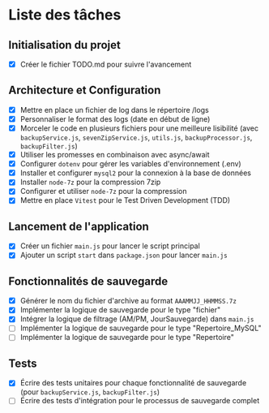# Liste des tâches

## Initialisation du projet
- [x] Créer le fichier TODO.md pour suivre l'avancement

## Architecture et Configuration
- [x] Mettre en place un fichier de log dans le répertoire /logs
- [x] Personnaliser le format des logs (date en début de ligne)
- [x] Morceler le code en plusieurs fichiers pour une meilleure lisibilité (avec `backupService.js`, `sevenZipService.js`, `utils.js`, `backupProcessor.js`, `backupFilter.js`)
- [x] Utiliser les promesses en combinaison avec async/await
- [x] Configurer `dotenv` pour gérer les variables d'environnement (.env)
- [x] Installer et configurer `mysql2` pour la connexion à la base de données
- [x] Installer `node-7z` pour la compression 7zip
- [x] Configurer et utiliser `node-7z` pour la compression
- [x] Mettre en place `Vitest` pour le Test Driven Development (TDD)

## Lancement de l'application
- [x] Créer un fichier `main.js` pour lancer le script principal
- [x] Ajouter un script `start` dans `package.json` pour lancer `main.js`

## Fonctionnalités de sauvegarde
- [x] Générer le nom du fichier d'archive au format `AAAMMJJ_HHMMSS.7z`
- [x] Implémenter la logique de sauvegarde pour le type "fichier"
- [x] Intégrer la logique de filtrage (AM/PM, JourSauvegarde) dans `main.js`
- [ ] Implémenter la logique de sauvegarde pour le type "Repertoire_MySQL"
- [ ] Implémenter la logique de sauvegarde pour le type "Repertoire"

## Tests
- [x] Écrire des tests unitaires pour chaque fonctionnalité de sauvegarde (pour `backupService.js`, `backupFilter.js`)
- [ ] Écrire des tests d'intégration pour le processus de sauvegarde complet
